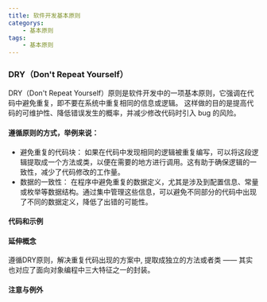 ```yaml
---
title: 软件开发基本原则
categorys:
    - 基本原则
tags: 
    - 基本原则
---
```


### DRY（Don't Repeat Yourself）
DRY（Don't Repeat Yourself）原则是软件开发中的一项基本原则，它强调在代码中避免重复，即不要在系统中重复相同的信息或逻辑。
这样做的目的是提高代码的可维护性、降低错误发生的概率，并减少修改代码时引入 bug 的风险。

#### 遵循原则的方式，举例来说：
- 避免重复的代码块：
如果在代码中发现相同的逻辑被重复编写，可以将这段逻辑提取成一个方法或类，以便在需要的地方进行调用。这有助于确保逻辑的一致性，减少了代码修改的工作量。
- 数据的一致性：
在程序中避免重复的数据定义，尤其是涉及到配置信息、常量或枚举等数据结构。通过集中管理这些信息，可以避免不同部分的代码中出现了不同的数据定义，降低了出错的可能性。

#### 代码和示例

#### 延伸概念
遵循DRY原则，解决重复代码出现的方案中, 提取成独立的方法或者类 —— 其实也对应了面向对象编程中三大特征之一的封装。
#### 注意与例外
